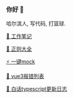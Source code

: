 ### 你好 👋

哈尔滨人, 写代码, 打篮球.

[📘 工作笔记](https://github.com/any86/Notes/issues)

[🦕 正则大全](https://any86.github.io/any-rule/)

[:zap: 一键mock](https://any86.github.io/be-mock)

[🌱 vue3报错列表](https://github.com/any86/vue-error/issues)

[🧁 白话typescript更新日志](https://github.com/any86/ts-log-cn)




<!-- [![any86's github stats](https://github-readme-stats.vercel.app/api?username=any86&show_icons=true&hide_border=true)](https://github.com/any86/) -->

